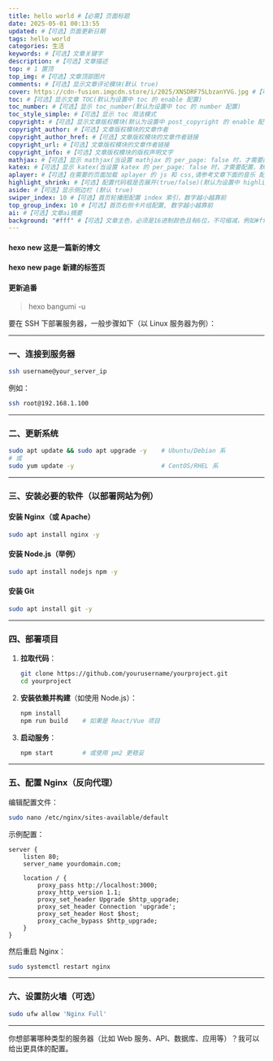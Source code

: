 ```yaml
---
title: hello world #【必需】页面标题
date: 2025-05-01 00:13:55
updated: #【可选】页面更新日期
tags: hello world
categories: 生活
keywords: #【可选】文章关键字
description: #【可选】文章描述
top: # 1 置顶
top_img: #【可选】文章顶部图片
comments: #【可选】显示文章评论模块(默认 true)
cover: https://cdn-fusion.imgcdn.store/i/2025/XNSDRF75LbzanYVG.jpg #【可选】文章缩略图(如果没有设置 top_img,文章页顶部将显示缩略图，可设为 false/图片地址/留空)
toc: #【可选】显示文章 TOC(默认为设置中 toc 的 enable 配置)
toc_number: #【可选】显示 toc_number(默认为设置中 toc 的 number 配置)
toc_style_simple: #【可选】显示 toc 简洁模式
copyright: #【可选】显示文章版权模块(默认为设置中 post_copyright 的 enable 配置)
copyright_author: #【可选】文章版权模块的文章作者
copyright_author_href: #【可选】文章版权模块的文章作者链接
copyright_url: #【可选】文章版权模块的文章作者链接
copyright_info: #【可选】文章版权模块的版权声明文字
mathjax: #【可选】显示 mathjax(当设置 mathjax 的 per_page: false 时，才需要配置，默认 false)
katex: #【可选】显示 katex(当设置 katex 的 per_page: false 时，才需要配置，默认 false)
aplayer: #【可选】在需要的页面加载 aplayer 的 js 和 css,请参考文章下面的音乐 配置
highlight_shrink: #【可选】配置代码框是否展开(true/false)(默认为设置中 highlight_shrink 的配置)
aside: #【可选】显示侧边栏 (默认 true)
swiper_index: 10 #【可选】首页轮播图配置 index 索引，数字越小越靠前
top_group_index: 10 #【可选】首页右侧卡片组配置, 数字越小越靠前
ai: #【可选】文章ai摘要
background: "#fff" #【可选】文章主色，必须是16进制颜色且有6位，不可缩减，例如#ffffff 不可写成#fff
---
```

#### hexo new 这是一篇新的博文
#### hexo new page 新建的标签页
#### 更新追番
> hexo bangumi -u 

要在 SSH 下部署服务器，一般步骤如下（以 Linux 服务器为例）：

---

### 一、连接到服务器

```bash
ssh username@your_server_ip
```

例如：

```bash
ssh root@192.168.1.100
```

---

### 二、更新系统

```bash
sudo apt update && sudo apt upgrade -y    # Ubuntu/Debian 系
# 或
sudo yum update -y                        # CentOS/RHEL 系
```

---

### 三、安装必要的软件（以部署网站为例）

#### 安装 Nginx（或 Apache）

```bash
sudo apt install nginx -y
```

#### 安装 Node.js（举例）

```bash
sudo apt install nodejs npm -y
```

#### 安装 Git

```bash
sudo apt install git -y
```

---

### 四、部署项目

1. **拉取代码**：

   ```bash
   git clone https://github.com/yourusername/yourproject.git
   cd yourproject
   ```

2. **安装依赖并构建**（如使用 Node.js）：

   ```bash
   npm install
   npm run build    # 如果是 React/Vue 项目
   ```

3. **启动服务**：

   ```bash
   npm start        # 或使用 pm2 更稳妥
   ```

---

### 五、配置 Nginx（反向代理）

编辑配置文件：

```bash
sudo nano /etc/nginx/sites-available/default
```

示例配置：

```nginx
server {
    listen 80;
    server_name yourdomain.com;

    location / {
        proxy_pass http://localhost:3000;
        proxy_http_version 1.1;
        proxy_set_header Upgrade $http_upgrade;
        proxy_set_header Connection 'upgrade';
        proxy_set_header Host $host;
        proxy_cache_bypass $http_upgrade;
    }
}
```

然后重启 Nginx：

```bash
sudo systemctl restart nginx
```

---

### 六、设置防火墙（可选）

```bash
sudo ufw allow 'Nginx Full'
```

---

你想部署哪种类型的服务器（比如 Web 服务、API、数据库、应用等）？我可以给出更具体的配置。